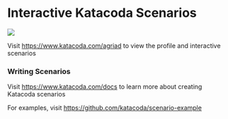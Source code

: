 # Interactive Katacoda Scenarios

[![](http://shields.katacoda.com/katacoda/agriad/count.svg)](https://www.katacoda.com/agriad "Get your profile on Katacoda.com")

Visit https://www.katacoda.com/agriad to view the profile and interactive scenarios

### Writing Scenarios
Visit https://www.katacoda.com/docs to learn more about creating Katacoda scenarios

For examples, visit https://github.com/katacoda/scenario-example
